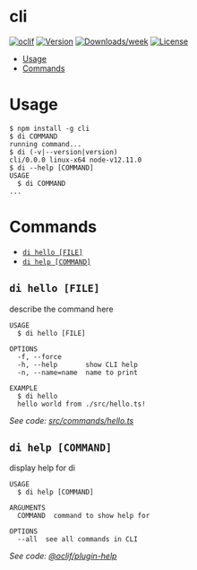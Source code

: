 cli
===



[![oclif](https://img.shields.io/badge/cli-oclif-brightgreen.svg)](https://oclif.io)
[![Version](https://img.shields.io/npm/v/cli.svg)](https://npmjs.org/package/cli)
[![Downloads/week](https://img.shields.io/npm/dw/cli.svg)](https://npmjs.org/package/cli)
[![License](https://img.shields.io/npm/l/cli.svg)](https://github.com/pigulla/cli/blob/master/package.json)

<!-- toc -->
* [Usage](#usage)
* [Commands](#commands)
<!-- tocstop -->
# Usage
<!-- usage -->
```sh-session
$ npm install -g cli
$ di COMMAND
running command...
$ di (-v|--version|version)
cli/0.0.0 linux-x64 node-v12.11.0
$ di --help [COMMAND]
USAGE
  $ di COMMAND
...
```
<!-- usagestop -->
# Commands
<!-- commands -->
* [`di hello [FILE]`](#di-hello-file)
* [`di help [COMMAND]`](#di-help-command)

## `di hello [FILE]`

describe the command here

```
USAGE
  $ di hello [FILE]

OPTIONS
  -f, --force
  -h, --help       show CLI help
  -n, --name=name  name to print

EXAMPLE
  $ di hello
  hello world from ./src/hello.ts!
```

_See code: [src/commands/hello.ts](https://github.com/pigulla/cli/blob/v0.0.0/src/commands/hello.ts)_

## `di help [COMMAND]`

display help for di

```
USAGE
  $ di help [COMMAND]

ARGUMENTS
  COMMAND  command to show help for

OPTIONS
  --all  see all commands in CLI
```

_See code: [@oclif/plugin-help](https://github.com/oclif/plugin-help/blob/v2.2.1/src/commands/help.ts)_
<!-- commandsstop -->
